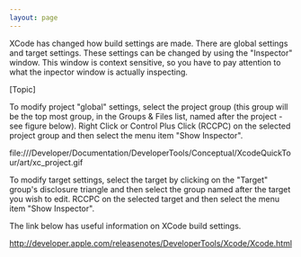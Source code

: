 ```yaml
---
layout: page
---
```




XCode has changed how build settings are made. There are global settings and target settings. These settings can be changed by using the "Inspector" window. This window is context sensitive, so you have to pay attention to what the inpector window is actually inspecting. 

[Topic]

To modify project "global" settings, select the project group (this group will be the top most group, in the Groups & Files list, named after the project - see figure below). Right Click or Control Plus Click (RCCPC) on the selected project group and then select the menu item "Show Inspector".

file:///Developer/Documentation/DeveloperTools/Conceptual/XcodeQuickTour/art/xc_project.gif

To modify target settings, select the target by clicking on the "Target" group's disclosure triangle and then select the group named after the target you wish to edit. RCCPC on the selected target and then select the menu item "Show Inspector".

The link below has useful information on XCode build settings.

http://developer.apple.com/releasenotes/DeveloperTools/Xcode/Xcode.html
